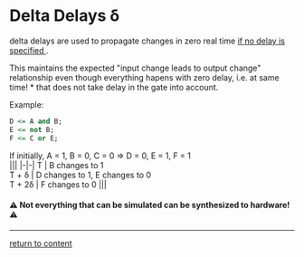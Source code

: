 # Delta Delays δ
delta delays are used to propagate changes in zero real time <u> if no delay is specified </u>.

This maintains the expected "input change leads to output change" relationship even though everything hapens with zero delay, i.e. at same time!
\* that does not take delay in the gate into account.

Example:
```vhdl
D <= A and B;
E <= not B;
F <= C or E;
```
If initially, A = 1, B = 0, C = 0 => D = 0, E = 1, F = 1 <br>
|||
|-|-|
T      | B changes to 1 <br>
T + δ  | D changes to 1, E changes to 0 <br>
T + 2δ | F changes to 0
|||

#### ⚠ Not everything that can be simulated can be synthesized to hardware! ⚠

-----------------------
[return to content](https://github.com/Notes-MD/VHDL#vhdl-cheatsheet)
